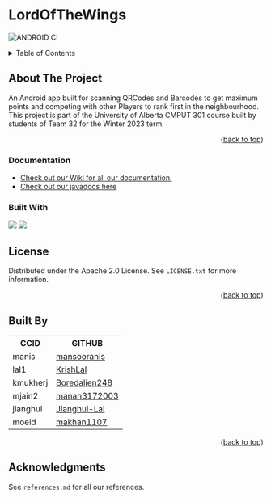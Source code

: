 # LordOfTheWings
<a name="readme-top"></a>

![ANDROID CI](https://github.com/CMPUT301W23T32/lordofthewings/actions/workflows/gradle.yml/badge.svg)

<details>
  <summary>Table of Contents</summary>
  <ol>
    <li>
      <a href="#about-the-project">About The Project</a>
      <ul>
        <li><a href="#Documentation">Documentation</a></li>
        <li><a href="#built-with">Built With</a></li>
      </ul>
    </li>
    <li><a href="#license">License</a></li>
    <li><a href="#Built-By">Built By</a></li>
    <li><a href="#acknowledgments">Acknowledgments</a></li>
  </ol>
</details>


## About The Project
An Android app built for scanning QRCodes and Barcodes to get maximum points and competing with other Players to rank first in the neighbourhood. This project is part of the University of Alberta CMPUT 301 course built by students of Team 32 for the Winter 2023 term.
<p align="right">(<a href="#readme-top">back to top</a>)</p>

### Documentation
- <a name ="Documentation" href = "https://github.com/CMPUT301W23T32/lordofthewings/wiki">Check out our Wiki for all our documentation.</a>
- <a href = "https://cmput301w23t32.github.io/lordofthewings/"> Check out our javadocs here </a>

### Built With
<img src = "https://img.shields.io/badge/Android-3DDC84?style=for-the-badge&logo=android&logoColor=white"/> <img src = "https://img.shields.io/badge/Java-ED8B00?style=for-the-badge&logo=openjdk&logoColor=white" />

<!-- LICENSE -->
## License

Distributed under the Apache 2.0 License. See `LICENSE.txt` for more information.

<p align="right">(<a href="#readme-top">back to top</a>)</p>

<!-- TEAM -->
## Built By
<a name="Built-By"></a>
<table>
  <tr>
     <th>CCID</th>
     <th> GITHUB</th>
  </tr>
  <tr>
    <td>manis</td>
    <td><a href="https://github.com/mansooranis">mansooranis</a></td>
  </tr>
  <tr>
    <td>lal1</td>
    <td><a href="https://github.com/KrishLal">KrishLal</a></td>
  </tr>
  <tr>
    <td>kmukherj</td>
    <td><a href="https://github.com/Boredalien248">Boredalien248</a></td>
  </tr>
  <tr>
    <td>mjain2</td>
    <td><a href="https://github.com/manan3172003">manan3172003</a></td>
  </tr>
  <tr>
    <td>jianghui</td>
    <td><a href="https://github.com/Jianghui-Lai">Jianghui-Lai</a></td>
  </tr>
  <tr>
    <td>moeid</td>
    <td><a href="https://github.com/makhan1107">makhan1107</a></td>
  </tr>
</table>

<p align="right">(<a href="#readme-top">back to top</a>)</p>

<!-- ACKNOWLEDGMENTS -->
## Acknowledgments
See `references.md` for all our references.
